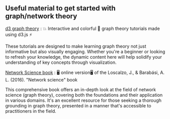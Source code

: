 ## Useful material to get started with graph/network theory

[d3 graph theory](https://d3gt.com/index.html) : 💥 Interactive and colorful 🎨 graph theory tutorials made using d3.js ⚡ 

These tutorials are designed to make learning graph theory not just informative but also visually engaging. Whether you're a beginner or looking to refresh your knowledge, the dynamic content here will help solidify your understanding of key concepts through visualization.


[Network Science book](http://networksciencebook.com/) : 🖥 online version🖥 of the Loscalzo, J., & Barabási, A. L. (2016). "Network science" book

 This comprehensive book offers an in-depth look at the field of network science (graph theory), covering both the foundations and their application in various domains. It's an excellent resource for those seeking a thorough grounding in graph theory, presented in a manner that's accessible to practitioners in the field.
